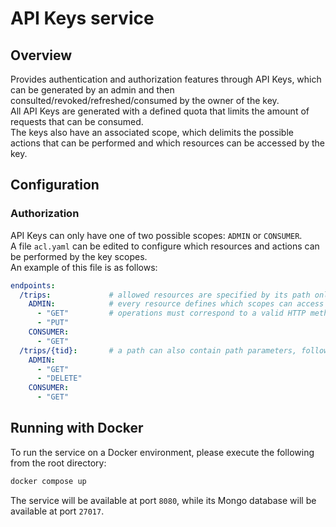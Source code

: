 # API Keys service

## Overview

Provides authentication and authorization features through API Keys, which can be generated by an admin 
and then consulted/revoked/refreshed/consumed by the owner of the key.  
All API Keys are generated with a defined quota that limits the amount of requests that can be consumed.  
The keys also have an associated scope, which delimits the possible actions that can be performed and
which resources can be accessed by the key.

## Configuration

### Authorization

API Keys can only have one of two possible scopes: ``ADMIN`` or ``CONSUMER``.  
A file ``acl.yaml`` can be edited to configure which resources and actions can be performed by the key scopes.  
An example of this file is as follows:
```yaml
endpoints:
  /trips:             # allowed resources are specified by its path only, without query parameters or any other URI property
    ADMIN:            # every resource defines which scopes can access it and what operations can be made
      - "GET"         # operations must correspond to a valid HTTP method
      - "PUT"
    CONSUMER:
      - "GET"
  /trips/{tid}:       # a path can also contain path parameters, following the template standard (surrounded by { })
    ADMIN:
      - "GET"
      - "DELETE"
    CONSUMER:
      - "GET"
```


## Running with Docker

To run the service on a Docker environment, please execute the following from the root directory:

```bash
docker compose up
```

The service will be available at port ``8080``, while its Mongo database will be available at port ``27017``.